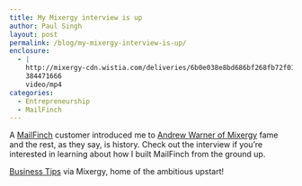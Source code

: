 ```yaml
---
title: My Mixergy interview is up
author: Paul Singh
layout: post
permalink: /blog/my-mixergy-interview-is-up/
enclosure:
  - |
    http://mixergy-cdn.wistia.com/deliveries/6b0e038e8bd686bf268fb72f01ceabe12c5981cb.bin
    384471666
    video/mp4
categories:
  - Entrepreneurship
  - MailFinch
---
```

A <a title="on demand direct mail" href="http://www.mailfinch.com" target="_blank">MailFinch</a> customer introduced me to <a href="http://mixergy.com/about/" target="_blank">Andrew Warner of Mixergy</a> fame and the rest, as they say, is history. Check out the interview if you&#8217;re interested in learning about how I built MailFinch from the ground up.

<!--more-->

[][1]

[Business Tips][1] via Mixergy, home of the ambitious upstart!

 [1]: http://mixergy.com